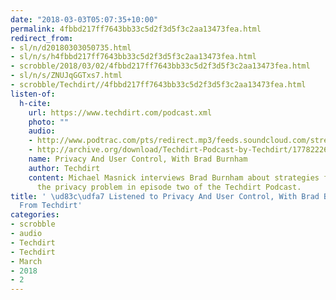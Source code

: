 ```yaml
---
date: "2018-03-03T05:07:35+10:00"
permalink: 4fbbd217ff7643bb33c5d2f3d5f3c2aa13473fea.html
redirect_from:
- sl/n/d20180303050735.html
- sl/n/s/h4fbbd217ff7643bb33c5d2f3d5f3c2aa13473fea.html
- scrobble/2018/03/02/4fbbd217ff7643bb33c5d2f3d5f3c2aa13473fea.html
- sl/n/s/ZNUJqGGTxs7.html
- scrobble/Techdirt//4fbbd217ff7643bb33c5d2f3d5f3c2aa13473fea.html
listen-of:
  h-cite:
    url: https://www.techdirt.com/podcast.xml
    photo: ""
    audio:
    - http://www.podtrac.com/pts/redirect.mp3/feeds.soundcloud.com/stream/177822266-techdirt-privacy-and-user-control-with-brad-burnham.mp3
    - http://archive.org/download/Techdirt-Podcast-by-Techdirt/177822266-techdirt-privacy-and-user-control-with-brad-burnham.mp3
    name: Privacy And User Control, With Brad Burnham
    author: Techdirt
    content: Michael Masnick interviews Brad Burnham about strategies for solving
      the privacy problem in episode two of the Techdirt Podcast.
title: ' \ud83c\udfa7 Listened to Privacy And User Control, With Brad Burnham by Techdirt
  From Techdirt'
categories:
- scrobble
- audio
- Techdirt
- Techdirt
- March
- 2018
- 2
---
```

